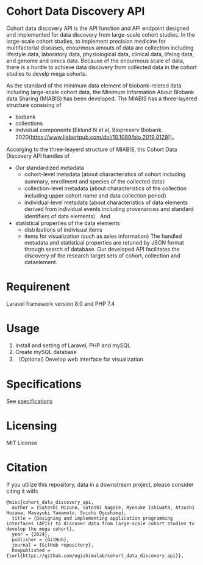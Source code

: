 # Cohort Data Discovery API


Cohort data discovery API is the API function and API endpoint designed and implemented for data discovery from large-scale cohort studies. 
In the large-scale cohort studies, to implement precision
medicine for multifactorial diseases, enourmous amouts of data are collection including lifestyle data, laboratory data,
physiological data, clinical data, lifelog data, and genome and omics data. Because of the enourmous scale of data, there is a hurdle to achieve data discovery from collected data in the cohort studies to develp mega cohorts.


As the standard of the minimum data element of biobank-related data including large-scale cohort data, the Minimum Information About BIobank data Sharing (MIABIS) has been developed. 
Ths MIABIS has a three-layered structure consising of
- biobank
- collections
- indvidual components
[Eklund N et al, Biopreserv Biobank. 2020(https://www.liebertpub.com/doi/10.1089/bio.2019.0129)]。

Accorging to the three-leayerd structure of MIABIS, ths Cohort Data Discovery API handles of
- Our standardized metadata
  - cohort-level metadata (about characteristics of cohort including summary, enrollment and species of the collected data）
  - collection-level metadata (about characteristics of the collection including upper cohort name and data collection period）
  - individual-level metadata (about characteristics of data elements derived from individual events including provenances and standard identifiers of data elements）
And
- statistical properties of the data elements
  - distributions of indivisual items
  - items for visualization (such as axies information)
The handled metadata and statistical properties are retuned by JSON format through search of database.
Our developed API facilitates the discovery of the research target sets of cohort, collection and dataelement.

# Requirenent
Laravel framework version 8.0 and PHP 7.4

# Usage
1. Install and setting of Laravel, PHP and mySQL
2. Create mySQL database
3. （Optional) Develop web interface for visualization
# Specifications
See [specifications](https://github.com/ogishimalab/cohort_data_discovery_api/blob/main/API/specifications.md)

# Licensing
MIT License

# Citation
If you utilize this repository, data in a downstream project, please consider citing it with:

```
@misc{cohort_data_discovery_api,
  author = {Satoshi Mizuno, Satoshi Nagaie, Ryosuke Ishiwata, Atsushi Hozawa, Masayuki Yamamoto, Soichi Ogishima},
  title = {Designing and implementing application programming interfaces (APIs) to discover data from large-scale cohort studies to develop the mega cohort},
  year = {2024},
  publisher = {GitHub},
  journal = {GitHub repository},
  howpublished = {\url{https://github.com/ogishimalab/cohort_data_discovery_api}},
```
